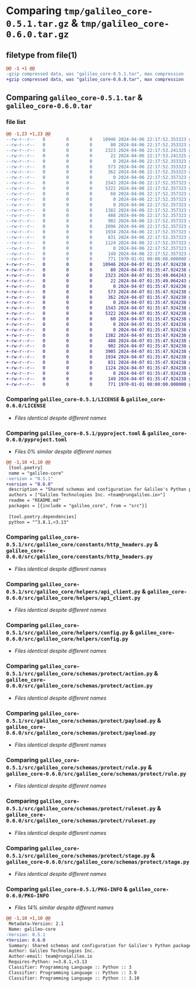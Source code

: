 # Comparing `tmp/galileo_core-0.5.1.tar.gz` & `tmp/galileo_core-0.6.0.tar.gz`

## filetype from file(1)

```diff
@@ -1 +1 @@
-gzip compressed data, was "galileo_core-0.5.1.tar", max compression
+gzip compressed data, was "galileo_core-0.6.0.tar", max compression
```

## Comparing `galileo_core-0.5.1.tar` & `galileo_core-0.6.0.tar`

### file list

```diff
@@ -1,23 +1,23 @@
--rw-r--r--   0        0        0    10946 2024-04-06 22:17:52.353323 galileo_core-0.5.1/LICENSE
--rw-r--r--   0        0        0       80 2024-04-06 22:17:52.353323 galileo_core-0.5.1/README.md
--rw-r--r--   0        0        0     2323 2024-04-06 22:17:53.241325 galileo_core-0.5.1/pyproject.toml
--rw-r--r--   0        0        0       22 2024-04-06 22:17:53.241325 galileo_core-0.5.1/src/galileo_core/__init__.py
--rw-r--r--   0        0        0        0 2024-04-06 22:17:52.353323 galileo_core-0.5.1/src/galileo_core/constants/__init__.py
--rw-r--r--   0        0        0      573 2024-04-06 22:17:52.353323 galileo_core-0.5.1/src/galileo_core/constants/http_headers.py
--rw-r--r--   0        0        0      362 2024-04-06 22:17:52.353323 galileo_core-0.5.1/src/galileo_core/constants/routes.py
--rw-r--r--   0        0        0        0 2024-04-06 22:17:52.357323 galileo_core-0.5.1/src/galileo_core/helpers/__init__.py
--rw-r--r--   0        0        0     1543 2024-04-06 22:17:52.357323 galileo_core-0.5.1/src/galileo_core/helpers/api_client.py
--rw-r--r--   0        0        0     5322 2024-04-06 22:17:52.357323 galileo_core-0.5.1/src/galileo_core/helpers/config.py
--rw-r--r--   0        0        0       60 2024-04-06 22:17:52.357323 galileo_core-0.5.1/src/galileo_core/helpers/logger.py
--rw-r--r--   0        0        0        0 2024-04-06 22:17:52.357323 galileo_core-0.5.1/src/galileo_core/schemas/__init__.py
--rw-r--r--   0        0        0        0 2024-04-06 22:17:52.357323 galileo_core-0.5.1/src/galileo_core/schemas/protect/__init__.py
--rw-r--r--   0        0        0     1382 2024-04-06 22:17:52.357323 galileo_core-0.5.1/src/galileo_core/schemas/protect/action.py
--rw-r--r--   0        0        0      488 2024-04-06 22:17:52.357323 galileo_core-0.5.1/src/galileo_core/schemas/protect/metric.py
--rw-r--r--   0        0        0      902 2024-04-06 22:17:52.357323 galileo_core-0.5.1/src/galileo_core/schemas/protect/payload.py
--rw-r--r--   0        0        0     2096 2024-04-06 22:17:52.357323 galileo_core-0.5.1/src/galileo_core/schemas/protect/request.py
--rw-r--r--   0        0        0     1934 2024-04-06 22:17:52.357323 galileo_core-0.5.1/src/galileo_core/schemas/protect/rule.py
--rw-r--r--   0        0        0      831 2024-04-06 22:17:52.357323 galileo_core-0.5.1/src/galileo_core/schemas/protect/ruleset.py
--rw-r--r--   0        0        0     1124 2024-04-06 22:17:52.357323 galileo_core-0.5.1/src/galileo_core/schemas/protect/stage.py
--rw-r--r--   0        0        0        0 2024-04-06 22:17:52.357323 galileo_core-0.5.1/src/galileo_core/schemas/shared/__init__.py
--rw-r--r--   0        0        0      149 2024-04-06 22:17:52.357323 galileo_core-0.5.1/src/galileo_core/schemas/shared/metric.py
--rw-r--r--   0        0        0      771 1970-01-01 00:00:00.000000 galileo_core-0.5.1/PKG-INFO
+-rw-r--r--   0        0        0    10946 2024-04-07 01:35:47.924238 galileo_core-0.6.0/LICENSE
+-rw-r--r--   0        0        0       80 2024-04-07 01:35:47.924238 galileo_core-0.6.0/README.md
+-rw-r--r--   0        0        0     2323 2024-04-07 01:35:49.064243 galileo_core-0.6.0/pyproject.toml
+-rw-r--r--   0        0        0       22 2024-04-07 01:35:49.064243 galileo_core-0.6.0/src/galileo_core/__init__.py
+-rw-r--r--   0        0        0        0 2024-04-07 01:35:47.924238 galileo_core-0.6.0/src/galileo_core/constants/__init__.py
+-rw-r--r--   0        0        0      573 2024-04-07 01:35:47.924238 galileo_core-0.6.0/src/galileo_core/constants/http_headers.py
+-rw-r--r--   0        0        0      362 2024-04-07 01:35:47.924238 galileo_core-0.6.0/src/galileo_core/constants/routes.py
+-rw-r--r--   0        0        0        0 2024-04-07 01:35:47.924238 galileo_core-0.6.0/src/galileo_core/helpers/__init__.py
+-rw-r--r--   0        0        0     1543 2024-04-07 01:35:47.924238 galileo_core-0.6.0/src/galileo_core/helpers/api_client.py
+-rw-r--r--   0        0        0     5322 2024-04-07 01:35:47.924238 galileo_core-0.6.0/src/galileo_core/helpers/config.py
+-rw-r--r--   0        0        0       60 2024-04-07 01:35:47.924238 galileo_core-0.6.0/src/galileo_core/helpers/logger.py
+-rw-r--r--   0        0        0        0 2024-04-07 01:35:47.924238 galileo_core-0.6.0/src/galileo_core/schemas/__init__.py
+-rw-r--r--   0        0        0        0 2024-04-07 01:35:47.924238 galileo_core-0.6.0/src/galileo_core/schemas/protect/__init__.py
+-rw-r--r--   0        0        0     1382 2024-04-07 01:35:47.924238 galileo_core-0.6.0/src/galileo_core/schemas/protect/action.py
+-rw-r--r--   0        0        0      488 2024-04-07 01:35:47.924238 galileo_core-0.6.0/src/galileo_core/schemas/protect/metric.py
+-rw-r--r--   0        0        0      902 2024-04-07 01:35:47.924238 galileo_core-0.6.0/src/galileo_core/schemas/protect/payload.py
+-rw-r--r--   0        0        0     3905 2024-04-07 01:35:47.924238 galileo_core-0.6.0/src/galileo_core/schemas/protect/request.py
+-rw-r--r--   0        0        0     1934 2024-04-07 01:35:47.924238 galileo_core-0.6.0/src/galileo_core/schemas/protect/rule.py
+-rw-r--r--   0        0        0      831 2024-04-07 01:35:47.924238 galileo_core-0.6.0/src/galileo_core/schemas/protect/ruleset.py
+-rw-r--r--   0        0        0     1124 2024-04-07 01:35:47.924238 galileo_core-0.6.0/src/galileo_core/schemas/protect/stage.py
+-rw-r--r--   0        0        0        0 2024-04-07 01:35:47.924238 galileo_core-0.6.0/src/galileo_core/schemas/shared/__init__.py
+-rw-r--r--   0        0        0      149 2024-04-07 01:35:47.924238 galileo_core-0.6.0/src/galileo_core/schemas/shared/metric.py
+-rw-r--r--   0        0        0      771 1970-01-01 00:00:00.000000 galileo_core-0.6.0/PKG-INFO
```

### Comparing `galileo_core-0.5.1/LICENSE` & `galileo_core-0.6.0/LICENSE`

 * *Files identical despite different names*

### Comparing `galileo_core-0.5.1/pyproject.toml` & `galileo_core-0.6.0/pyproject.toml`

 * *Files 0% similar despite different names*

```diff
@@ -1,10 +1,10 @@
 [tool.poetry]
 name = "galileo-core"
-version = "0.5.1"
+version = "0.6.0"
 description = "Shared schemas and configuration for Galileo's Python packages."
 authors = ["Galileo Technologies Inc. <team@rungalileo.io>"]
 readme = "README.md"
 packages = [{include = "galileo_core", from = "src"}]
 
 [tool.poetry.dependencies]
 python = "^3.8.1,<3.13"
```

### Comparing `galileo_core-0.5.1/src/galileo_core/constants/http_headers.py` & `galileo_core-0.6.0/src/galileo_core/constants/http_headers.py`

 * *Files identical despite different names*

### Comparing `galileo_core-0.5.1/src/galileo_core/helpers/api_client.py` & `galileo_core-0.6.0/src/galileo_core/helpers/api_client.py`

 * *Files identical despite different names*

### Comparing `galileo_core-0.5.1/src/galileo_core/helpers/config.py` & `galileo_core-0.6.0/src/galileo_core/helpers/config.py`

 * *Files identical despite different names*

### Comparing `galileo_core-0.5.1/src/galileo_core/schemas/protect/action.py` & `galileo_core-0.6.0/src/galileo_core/schemas/protect/action.py`

 * *Files identical despite different names*

### Comparing `galileo_core-0.5.1/src/galileo_core/schemas/protect/payload.py` & `galileo_core-0.6.0/src/galileo_core/schemas/protect/payload.py`

 * *Files identical despite different names*

### Comparing `galileo_core-0.5.1/src/galileo_core/schemas/protect/rule.py` & `galileo_core-0.6.0/src/galileo_core/schemas/protect/rule.py`

 * *Files identical despite different names*

### Comparing `galileo_core-0.5.1/src/galileo_core/schemas/protect/ruleset.py` & `galileo_core-0.6.0/src/galileo_core/schemas/protect/ruleset.py`

 * *Files identical despite different names*

### Comparing `galileo_core-0.5.1/src/galileo_core/schemas/protect/stage.py` & `galileo_core-0.6.0/src/galileo_core/schemas/protect/stage.py`

 * *Files identical despite different names*

### Comparing `galileo_core-0.5.1/PKG-INFO` & `galileo_core-0.6.0/PKG-INFO`

 * *Files 14% similar despite different names*

```diff
@@ -1,10 +1,10 @@
 Metadata-Version: 2.1
 Name: galileo-core
-Version: 0.5.1
+Version: 0.6.0
 Summary: Shared schemas and configuration for Galileo's Python packages.
 Author: Galileo Technologies Inc.
 Author-email: team@rungalileo.io
 Requires-Python: >=3.8.1,<3.13
 Classifier: Programming Language :: Python :: 3
 Classifier: Programming Language :: Python :: 3.9
 Classifier: Programming Language :: Python :: 3.10
```

